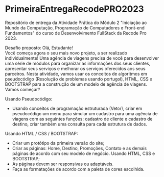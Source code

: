 # PrimeiraEntregaRecodePRO2023
Repositório de entrega da Atividade Prática do Módulo 2 "Iniciação ao Mundo da Computação, Programação de Computadores e Front-end Fundamentos" do curso de Desenvolvimento FullStack da Recode Pro 2023.

Desafio proposto:
Olá, Estudante!  
Você começa agora o seu mais novo projeto, a ser realizado individualmente! 
Uma agência de viagens precisa de você para desenvolver uma série de módulos para organizar as informações dos seus clientes, apresentar seus serviços e melhorar os serviços oferecidos aos seus parceiros. 
Nesta atividade, vamos usar os conceitos de algoritmos em pseudocódigo (Resolução de problemas usando portugol), HTML, CSS e BOOTSTRAP para a construção de um modelo de agência de viagens.  
Vamos começar? 

Usando Pseudocódigo: 
- Usando conceitos de programação estruturada (Vetor), criar em pseudocódigo um menu para simular um cadastro para uma agência de viagens com as seguintes funções: cadastro de cliente e cadastro de destino, criar também uma consulta para cada estrutura de dados. 
    
Usando HTML / CSS / BOOTSTRAP: 
- Criar um protótipo da primeira versão do site; 
- Criar as páginas: Home, Destino, Promoções, Contato e as demais páginas de acordo com seu modelo de negócio. Usando HTML, CSS e BOOTSTRAP; 
- As páginas devem ser responsivas ou adaptáveis. 
- Faça as formatações de acordo com a paleta de cores escolhida. 
